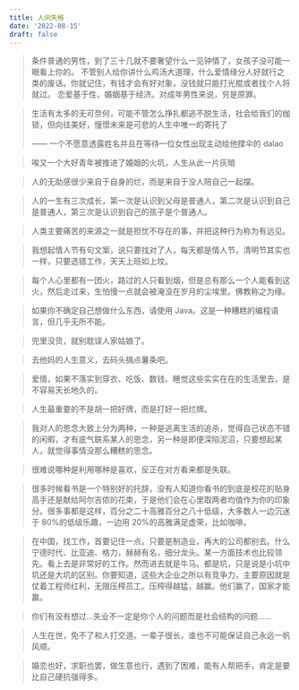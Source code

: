 ```yaml
---
title: 人间失格
date: '2022-08-15'
draft: false
---
```


> 条件普通的男性，到了三十几就不要奢望什么一见钟情了，女孩子没可能一眼看上你的。
> 不管别人给你讲什么鸡汤大道理，什么爱情缘分人好就行之类的废话。你就记住，有钱才会有好对象，没钱就只能打光棍或者找个人将就过。
> 恋爱基于性，婚姻基于经济。对成年男性来说，穷是原罪。

> 生活有太多的无可奈何，可能不管怎么挣扎都逃不脱生活，社会给我们的枷锁，但向往美好，憧憬未来是可悲的人生中唯一的寄托了
>
> —— 一个不愿意透露姓名并且在等待一位女性出现主动给他撑伞的 dalao

> 唉又一个大好青年被推进了婚姻的火坑，人生从此一片灰暗

> 人的无助感很少来自于自身的烂，而是来自于没人陪自己一起摆。

> 人的一生有三次成长，第一次是认识到父母是普通人，第二次是认识到自己是普通人，第三次是认识到自己的孩子是个普通人。

> 人类主要痛苦的来源之一就是担忧不存在的事，并把这种行为称为有远见。

> 我想起情人节有句文案，说只要找对了人，每天都是情人节，清明节其实也一样，只要选错工作，天天上班如上坟。

> 每个人心里都有一团火，路过的人只看到烟，但是总有那么一个人能看到这火，然后走过来，生怕慢一点就会被淹没在岁月的尘埃里。佛教称之为缘。

> 如果你不确定自己想做什么东西，请使用 Java。这是一种糟糕的编程语言，但几乎无所不能。

> 兜里没货，就别耽误人家姑娘了。

> 去他妈的人生意义，去码头搞点薯条吧。

> 爱情，如果不落实到穿衣、吃饭、数钱、睡觉这些实实在在的生活里去，是不容易天长地久的。

> 人生最重要的不是胡一把好牌，而是打好一把烂牌。

> 我对人的思念大致上分为两种，一种是逃离生活的追杀，觉得自己状态不错的闲暇，才有底气联系某人的思念，另一种是即便深陷泥沼，只要想起某人，就觉得事情没那么糟糕的思念。

> 很难说哪种是利用哪种是喜欢，反正在对方看来都是失联。

> 很多时候看书是一个特别好的托辞，没有人知道你看书的到底是校花的贴身高手还是献给阿尔吉侬的花束，于是他们会在心里取两者均值作为你的印象分。很多事都是这样，百分之二十高雅百分之八十低级，大多数人一边沉迷于 80%的低级乐趣，一边用 20%的高雅满足虚荣，比如咖啡。

> 在中国，找工作，首要记住一点。只要是制造业，再大的公司都别去。什么宁德时代、比亚迪、格力，赫赫有名，细分龙头。某一方面技术也比较领先。看上去是非常好的工作。然而进去就是牛马。都是坑，只是说是小坑中坑还是大坑的区别。你要知道，这些大企业之所以有竞争力，主要原因就是仗着工程师红利，无限压榨员工。压榨得越猛，越赢。他们赢了，国家才能赢。

> 你们有没有想过…失业不一定是你个人的问题而是社会结构的问题……

> 人生在世，免不了和人打交道。一辈子很长，谁也不可能保证自己永远一帆风顺。

> 婚恋也好，求职也罢，做生意也行，遇到了困难，能有人帮把手，肯定是要比自己硬抗强得多。
